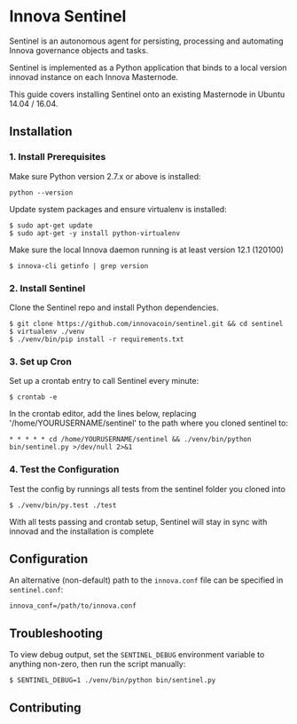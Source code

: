 # Innova Sentinel


Sentinel is an autonomous agent for persisting, processing and automating Innova governance objects and tasks.

Sentinel is implemented as a Python application that binds to a local version innovad instance on each Innova Masternode.

This guide covers installing Sentinel onto an existing Masternode in Ubuntu 14.04 / 16.04.

## Installation

### 1. Install Prerequisites

Make sure Python version 2.7.x or above is installed:

    python --version

Update system packages and ensure virtualenv is installed:

    $ sudo apt-get update
    $ sudo apt-get -y install python-virtualenv

Make sure the local Innova daemon running is at least version 12.1 (120100)

    $ innova-cli getinfo | grep version

### 2. Install Sentinel

Clone the Sentinel repo and install Python dependencies.

    $ git clone https://github.com/innovacoin/sentinel.git && cd sentinel
    $ virtualenv ./venv
    $ ./venv/bin/pip install -r requirements.txt

### 3. Set up Cron

Set up a crontab entry to call Sentinel every minute:

    $ crontab -e

In the crontab editor, add the lines below, replacing '/home/YOURUSERNAME/sentinel' to the path where you cloned sentinel to:

    * * * * * cd /home/YOURUSERNAME/sentinel && ./venv/bin/python bin/sentinel.py >/dev/null 2>&1

### 4. Test the Configuration

Test the config by runnings all tests from the sentinel folder you cloned into

    $ ./venv/bin/py.test ./test

With all tests passing and crontab setup, Sentinel will stay in sync with innovad and the installation is complete

## Configuration

An alternative (non-default) path to the `innova.conf` file can be specified in `sentinel.conf`:

    innova_conf=/path/to/innova.conf

## Troubleshooting

To view debug output, set the `SENTINEL_DEBUG` environment variable to anything non-zero, then run the script manually:

    $ SENTINEL_DEBUG=1 ./venv/bin/python bin/sentinel.py

## Contributing


